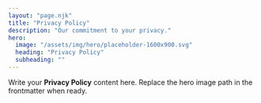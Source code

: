 ```yaml
---
layout: "page.njk"
title: "Privacy Policy"
description: "Our commitment to your privacy."
hero:
  image: "/assets/img/hero/placeholder-1600x900.svg"
  heading: "Privacy Policy"
  subheading: ""
---
```


Write your **Privacy Policy** content here. Replace the hero image path in the frontmatter when ready.
